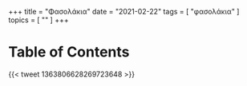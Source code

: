 +++
title = "Φασολάκια"
date = "2021-02-22"
tags = [ "φασολάκια" ]
topics = [ "" ]
+++


# Table of Contents



{{< tweet 1363806628269723648 >}}

